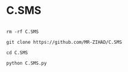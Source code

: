 # C.SMS

```

rm -rf C.SMS

git clone https://github.com/MR-ZIHAD/C.SMS

cd C.SMS

python C.SMS.py


```
